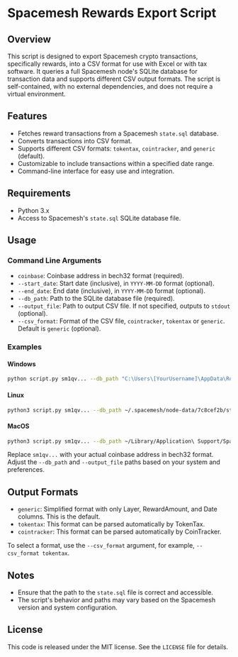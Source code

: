 # Spacemesh Rewards Export Script

## Overview
This script is designed to export Spacemesh crypto transactions, specifically rewards, into a CSV format for use with Excel or with tax software. It queries a full Spacemesh node's SQLite database for transaction data and supports different CSV output formats. The script is self-contained, with no external dependencies, and does not require a virtual environment.

## Features
- Fetches reward transactions from a Spacemesh `state.sql` database.
- Converts transactions into CSV format.
- Supports different CSV formats: `tokentax`, `cointracker`, and `generic` (default).
- Customizable to include transactions within a specified date range.
- Command-line interface for easy use and integration.

## Requirements
- Python 3.x
- Access to Spacemesh's `state.sql` SQLite database file.

## Usage

### Command Line Arguments
- `coinbase`: Coinbase address in bech32 format (required).
- `--start_date`: Start date (inclusive), in `YYYY-MM-DD` format (optional).
- `--end_date`: End date (inclusive), in `YYYY-MM-DD` format (optional).
- `--db_path`: Path to the SQLite database file (required).
- `--output_file`: Path to output CSV file. If not specified, outputs to `stdout` (optional).
- `--csv_format`: Format of the CSV file, `cointracker`, `tokentax` or `generic`. Default is `generic` (optional).

### Examples

#### Windows
```sh
python script.py sm1qv... --db_path "C:\Users\[YourUsername]\AppData\Roaming\Spacemesh\node-data\7c8cef2b\state.sql" --output_file "C:\path\to\output.csv"
```

#### Linux
```sh
python3 script.py sm1qv... --db_path ~/.spacemesh/node-data/7c8cef2b/state.sql --output_file /path/to/output.csv
```

#### MacOS
```sh
python3 script.py sm1qv... --db_path ~/Library/Application\ Support/Spacemesh/node-data/7c8cef2b/state.sql --output_file /path/to/output.csv
```

Replace `sm1qv...` with your actual coinbase address in bech32 format. Adjust the `--db_path` and `--output_file` paths based on your system and preferences.

## Output Formats
- `generic`: Simplified format with only Layer, RewardAmount, and Date columns. This is the default.
- `tokentax`: This format can be parsed automatically by TokenTax.
- `cointracker`: This format can be parsed automatically by CoinTracker.

To select a format, use the `--csv_format` argument, for example, `--csv_format tokentax`.

## Notes
- Ensure that the path to the `state.sql` file is correct and accessible.
- The script's behavior and paths may vary based on the Spacemesh version and system configuration.

## License
This code is released under the MIT license. See the `LICENSE` file for details.